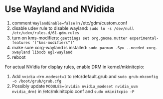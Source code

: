 # Use Wayland and NVidida


1. comment `WaylandEnable=false` in /etc/gdm/custom.conf
2. disable udev rule to disable wayland: `sudo ln -s /dev/null /etc/udev/rules.d/61-gdm.rules`
3. turn on kms-modifiers: `gsettings set org.gnome.mutter experimental-features '["kms-modifiers"]'`
4. make sure xorg-wayland is installed: `sudo pacman -Syu --needed xorg-xwayland libxcb egl-wayland`
5. reboot

For actual NVidia for display rules, enable DRM in kernel/mkinitcpio:

1. Add `nvidia-drm.modeset=1` to /etc/default.grub and `sudo grub-mkconfig -o /boot/grub/grub.cfg`
2. Possibly update `MODULES=(nvidia nvidia_modeset nvidia_uvm nvidia_drm)` in /etc/mkinitcpio.conf and `sudo mkinitcpio -P`
